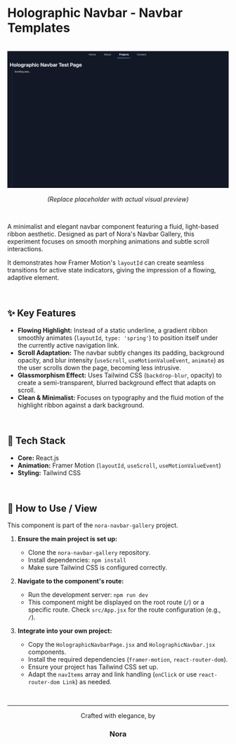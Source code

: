 # Holographic Navbar - Navbar Templates

<br>

<div align="center">
  <img src="src/assets/Ekran Resmi 2025-10-23 19.05.00.png" alt="Holographic Ribbon Navbar Demo" width="600"/>
  <p><em>(Replace placeholder with actual visual preview)</em></p>
</div>

<br>

A minimalist and elegant navbar component featuring a fluid, light-based ribbon aesthetic. Designed as part of Nora's Navbar Gallery, this experiment focuses on smooth morphing animations and subtle scroll interactions.

It demonstrates how Framer Motion's `layoutId` can create seamless transitions for active state indicators, giving the impression of a flowing, adaptive element.

<br>

## ✨ Key Features

* **Flowing Highlight:** Instead of a static underline, a gradient ribbon smoothly animates (`layoutId`, `type: 'spring'`) to position itself under the currently active navigation link.
* **Scroll Adaptation:** The navbar subtly changes its padding, background opacity, and blur intensity (`useScroll`, `useMotionValueEvent`, `animate`) as the user scrolls down the page, becoming less intrusive.
* **Glassmorphism Effect:** Uses Tailwind CSS (`backdrop-blur`, opacity) to create a semi-transparent, blurred background effect that adapts on scroll.
* **Clean & Minimalist:** Focuses on typography and the fluid motion of the highlight ribbon against a dark background.

<br>

## 🚀 Tech Stack

* **Core:** React.js
* **Animation:** Framer Motion (`layoutId`, `useScroll`, `useMotionValueEvent`)
* **Styling:** Tailwind CSS

<br>

## 🔧 How to Use / View

This component is part of the `nora-navbar-gallery` project.

1.  **Ensure the main project is set up:**
    * Clone the `nora-navbar-gallery` repository.
    * Install dependencies: `npm install`
    * Make sure Tailwind CSS is configured correctly.

2.  **Navigate to the component's route:**
    * Run the development server: `npm run dev`
    * This component might be displayed on the root route (`/`) or a specific route. Check `src/App.jsx` for the route configuration (e.g., `/`).

3.  **Integrate into your own project:**
    * Copy the `HolographicNavbarPage.jsx` and `HolographicNavbar.jsx` components.
    * Install the required dependencies (`framer-motion`, `react-router-dom`).
    * Ensure your project has Tailwind CSS set up.
    * Adapt the `navItems` array and link handling (`onClick` or use `react-router-dom Link`) as needed.

<br>

---

<div align="center">
  <p>Crafted with elegance, by</p>
  <h3>Nora</h3>
</div>
